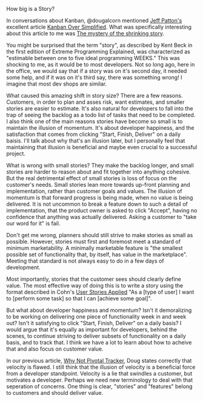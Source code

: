 How big is a Story?

In conversations about Kanban, @dougalcorn mentioned [Jeff
Patton's](http://www.agileproductdesign.com/) excellent article [Kanban Over
Simplified](http://www.agileproductdesign.com/blog/2009/kanban_over_simplified.html).
What was specifically interesting about this article to me was [The mystery of
the shrinking
story](http://www.agileproductdesign.com/blog/the_shrinking_story.html).

You might be surprised that the term "story", as described by Kent Beck in the
first edition of Extreme Programming Explained, was characterized as "estimable
between one to five ideal programming WEEKS." This was shocking to me, as it
would be to most developers. Not so long ago, here in the office, we would say
that if a story was on it's second day, it needed some help, and if it was on
it's third say, there was something wrong! I imagine that most dev shops are
similar.

What caused this amazing shift in story size? There are a few reasons.
Customers, in order to plan and asses risk, want estimates, and smaller stories
are easier to estimate. It's also natural for developers to fall into the trap
of seeing the backlog as a todo list of tasks that need to be completed. I also
think one of the main reasons stories have become so small is to maintain the
illusion of momentum. It's about developer happiness, and the satisfaction that
comes from clicking "Start, Finish, Deliver" on a daily baisis. I'll talk about
why that's an illusion later, but I personally feel that maintaining that
illusion is beneficial and maybe even crucial to a successful project.

What is wrong with small stories? They make the backlog longer, and small
stories are harder to reason about and fit together into anything cohesive. But
the real detrimental effect of small stories is loss of focus on the customer's
needs. Small stories lean more towards up-front planning and implementation,
rather than customer goals and values. The illusion of momentum is that forward
progress is being made, when no value is being delivered. It is not uncommon to
break a feature down to such a detail of implementation, that the product owner
is asked to click "Accept", having no confidence that anything was actually
delivered. Asking a customer to "take our word for it" is fail.

Don't get me wrong, planners should still strive to make stories as small as
possible. However, stories must first and foremost meet a standard of minimum
marketability. A minimally marketable feature is "the smallest possible set of
functionality that, by itself, has value in the marketplace". Meeting that
standard is not always easy to do in a few days of development.

Most importantly, stories that the customer sees should clearly define value.
The most effective way of doing this is to write a story using the format
described in Cohn's [User Stories
Applied](http://www.amazon.com/User-Stories-Applied-Development-Addison-Wesley/dp/0321205685)
"As a [type of user] I want to [perform some task] so that I can [achieve some
goal]".

But what about developer happiness and momentum? Isn't it demoralizing to be
working on delivering one piece of functionality week in and week out? Isn't it
satisfying to click "Start, Finish, Deliver" on a daily basis? I would argue
that it's equally as important for developers, behind the scenes, to continue
striving to deliver subsets of functionality on a daily basis, and to track
that. I think we have a lot to learn about how to acheive that and also focus on
customer value.

In our previous article, [Why Not Pivotal
Tracker](http://blog.gaslight.co/post/52640678160/why-not-pivotal-tracker), Doug
states correctly that velocity is flawed. I still think that the illusion of
velocity is a beneficial force from a developer standpoint. Velocity is a lie
that swindles a customer, but motivates a developer. Perhaps we need new
terminology to deal with that seperation of concerns. One thing is clear,
"stories" and "features" belong to customers and should deliver value.
